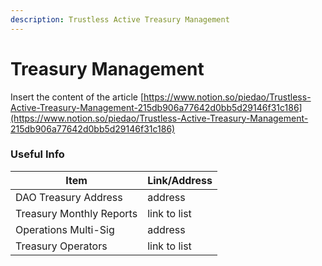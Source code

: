 ```yaml
---
description: Trustless Active Treasury Management
---
```


# Treasury Management

Insert the content of the article [https://www.notion.so/piedao/Trustless-Active-Treasury-Management-215db906a77642d0bb5d29146f31c186](https://www.notion.so/piedao/Trustless-Active-Treasury-Management-215db906a77642d0bb5d29146f31c186)

### Useful Info

| Item                     | Link/Address |
| ------------------------ | ------------ |
| DAO Treasury Address     | address      |
| Treasury Monthly Reports | link to list |
| Operations Multi-Sig     | address      |
| Treasury Operators       | link to list |

